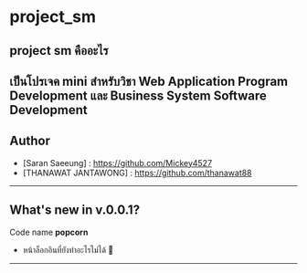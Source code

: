 # project_sm
## project sm คืออะไร
เป็นโปรเจค mini สำหรับวิชา Web Application Program Development และ Business System Software Development
---
## Author
+ [Saran Saeeung] : https://github.com/Mickey4527
+ [THANAWAT JANTAWONG] : https://github.com/thanawat88
---
## What's new in v.0.0.1?
Code name **popcorn**
+ หน้าล็อกอินที่ยังทำอะไรไม่ได้ 🎊
---
